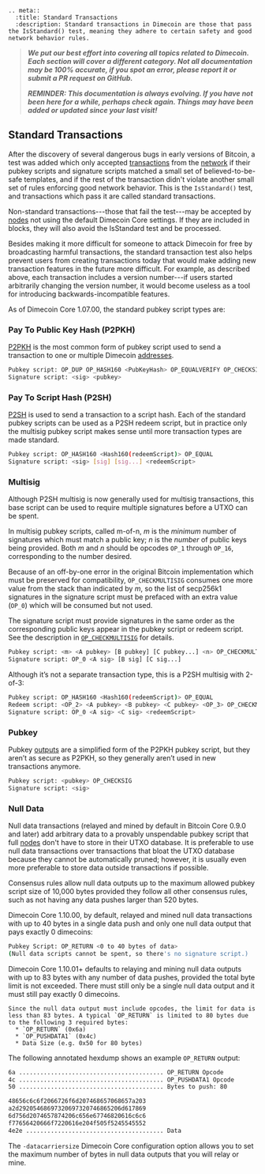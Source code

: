```{eval-rst}
.. meta::
  :title: Standard Transactions
  :description: Standard transactions in Dimecoin are those that pass the IsStandard() test, meaning they adhere to certain safety and good network behavior rules.
```

> ***We put our best effort into covering all topics related to Dimecoin. Each section will cover a different category. Not all documentation may be 100% accurate, if you spot an error, please report it or submit a PR request on GitHub.***
>
> ***REMINDER: This documentation is always evolving. If you have not been here for a while, perhaps check again. Things may have been added or updated since your last visit!***

## Standard Transactions

After the discovery of several dangerous bugs in early versions of Bitcoin, a test was added which only accepted [transactions](../resources/glossary.md#transaction) from the [network](../resources/glossary.md#network) if their pubkey scripts and signature scripts matched a small set of believed-to-be-safe templates, and if the rest of the transaction didn't violate another small set of rules enforcing good network behavior. This is the `IsStandard()` test, and transactions which pass it are called standard transactions.

Non-standard transactions---those that fail the test---may be accepted by [nodes](../resources/glossary.md#node) not using the default Dimecoin Core settings. If they are included in blocks, they will also avoid the IsStandard test and be processed.

Besides making it more difficult for someone to attack Dimecoin for free by broadcasting harmful transactions, the standard transaction test also helps prevent users from creating transactions today that would make adding new transaction features in the future more difficult. For example, as described above, each transaction includes a version number---if users started arbitrarily changing the version number, it would become useless as a tool for introducing backwards-incompatible features.

As of Dimecoin Core 1.07.00, the standard pubkey script types are:

### Pay To Public Key Hash (P2PKH)

[P2PKH](../resources/glossary.md#pay-to-pubkey-hash) is the most common form of pubkey script used to send a transaction to one or multiple Dimecoin [addresses](../resources/glossary.md#address).

```bash
Pubkey script: OP_DUP OP_HASH160 <PubKeyHash> OP_EQUALVERIFY OP_CHECKSIG
Signature script: <sig> <pubkey>
```

### Pay To Script Hash (P2SH)

[P2SH](../resources/glossary.md#pay-to-script-hash) is used to send a transaction to a script hash. Each of the standard pubkey scripts can be used as a P2SH redeem script, but in practice only the multisig pubkey script makes sense until more transaction types are made standard.

```bash
Pubkey script: OP_HASH160 <Hash160(redeemScript)> OP_EQUAL
Signature script: <sig> [sig] [sig...] <redeemScript>
```

### Multisig

Although P2SH multisig is now generally used for multisig transactions, this base script can be used to require multiple signatures before a UTXO can be spent.

In multisig pubkey scripts, called m-of-n, *m* is the *minimum* number of signatures which must match a public key; *n* is the *number* of public keys being provided. Both *m* and *n* should be opcodes `OP_1` through `OP_16`, corresponding to the number desired.

Because of an off-by-one error in the original Bitcoin implementation which must be preserved for compatibility, `OP_CHECKMULTISIG` consumes one more value from the stack than indicated by *m*, so the list of secp256k1 signatures in the signature script must be prefaced with an extra value (`OP_0`) which will be consumed but not used.

The signature script must provide signatures in the same order as the corresponding public keys appear in the pubkey script or redeem script. See the description in [`OP_CHECKMULTISIG`](../reference/transactions#opcodes.md) for details.

```bash
Pubkey script: <m> <A pubkey> [B pubkey] [C pubkey...] <n> OP_CHECKMULTISIG
Signature script: OP_0 <A sig> [B sig] [C sig...]
```

Although it’s not a separate transaction type, this is a P2SH multisig with 2-of-3:

```bash
Pubkey script: OP_HASH160 <Hash160(redeemScript)> OP_EQUAL
Redeem script: <OP_2> <A pubkey> <B pubkey> <C pubkey> <OP_3> OP_CHECKMULTISIG
Signature script: OP_0 <A sig> <C sig> <redeemScript>
```

### Pubkey

Pubkey [outputs](../resources/glossary.md#output) are a simplified form of the P2PKH pubkey script, but they aren’t as secure as P2PKH, so they generally aren’t used in new transactions anymore.

```bash
Pubkey script: <pubkey> OP_CHECKSIG
Signature script: <sig>
```

### Null Data

Null data transactions (relayed and mined by default in Bitcoin Core 0.9.0 and later) add arbitrary data to a provably unspendable pubkey script that full [nodes](../resources/glossary.md#node) don't have to store in their UTXO database. It is preferable to use null data transactions over transactions that bloat the UTXO database because they cannot be automatically pruned; however, it is usually even more preferable to store data outside transactions if possible.

Consensus rules allow null data outputs up to the maximum allowed pubkey script size of 10,000 bytes provided they follow all other consensus rules, such as not having any data pushes larger than 520 bytes.

Dimecoin Core 1.10.00, by default, relayed and mined null data transactions with up to 40 bytes in a single data push and only one null data output that pays exactly 0 dimecoins:

```bash
Pubkey Script: OP_RETURN <0 to 40 bytes of data>
(Null data scripts cannot be spent, so there's no signature script.)
```

Dimecoin Core 1.10.01+ defaults to relaying and mining null data outputs with up to 83 bytes with any number of data pushes, provided the total byte limit is not exceeded. There must still only be a single null data output and it must still pay exactly 0 dimecoins.

```{admonition} OP_RETURN Limit
Since the null data output must include opcodes, the limit for data is less than 83 bytes. A typical `OP_RETURN` is limited to 80 bytes due to the following 3 required bytes:
  * `OP_RETURN` (0x6a)
  * `OP_PUSHDATA1` (0x4c)
  * Data Size (e.g. 0x50 for 80 bytes)
```

The following annotated hexdump shows an example `OP_RETURN` output:

``` bash
6a ......................................... OP_RETURN Opcode
4c ......................................... OP_PUSHDATA1 Opcode
50 ......................................... Bytes to push: 80

48656c6c6f2066726f6d207468657068657a203
a2d29205468697320697320746865206d617869
6d756d2074657874206c656e67746820616c6c6
f77656420666f7220616e204f505f5245545552
4e2e ....................................... Data
```

The `-datacarriersize` Dimecoin Core configuration option allows you to set the maximum number of bytes in null data outputs that you will relay or mine.
